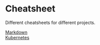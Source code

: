 # Cheatsheet

Different cheatsheets for different projects.

[Markdown](https://github.com/adam-p/markdown-here/wiki/Markdown-Here-Cheatsheet)  
[Kubernetes](k8s/README.md)
